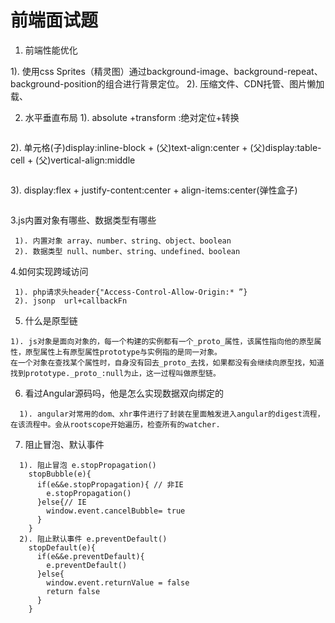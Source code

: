 # 前端面试题



1. 前端性能优化

  1). 使用css Sprites（精灵图）通过background-image、background-repeat、background-position的组合进行背景定位。
  2). 压缩文件、CDN托管、图片懒加载、
  


2. 水平垂直布局
  1). absolute +transform :绝对定位+转换
  ```
  
  ```
  2). 单元格(子)display:inline-block + (父)text-align:center + (父)display:table-cell + (父)vertical-align:middle
  ```
  
  ```
  3). display:flex + justify-content:center + align-items:center(弹性盒子)
  ```
  
  ```
  
 3.js内置对象有哪些、数据类型有哪些
 ```
  1). 内置对象 array、number、string、object、boolean
  2). 数据类型 null、number、string、undefined、boolean
 ```

4.如何实现跨域访问
```
 1). php请求头header{"Access-Control-Allow-Origin:* ”}
 2). jsonp  url+callbackFn
 ```

5. 什么是原型链
  ```
  1). js对象是面向对象的，每一个构建的实例都有一个_proto_属性，该属性指向他的原型属性，原型属性上有原型属性prototype与实例指的是同一对象。
  在一个对象在查找某个属性时，自身没有回去_proto_去找，如果都没有会继续向原型找，知道找到prototype._proto_:null为止，这一过程叫做原型链。
  ```
6. 看过Angular源码吗，他是怎么实现数据双向绑定的
```
  1). angular对常用的dom、xhr事件进行了封装在里面触发进入angular的digest流程，在该流程中。会从rootscope开始遍历，检查所有的watcher.
```
7. 阻止冒泡、默认事件
```
  1). 阻止冒泡 e.stopPropagation()
    stopBubble(e){
      if(e&&e.stopPropagation){ // 非IE
        e.stopPropagation()
      }else{// IE
        window.event.cancelBubble= true
      }
    }
  2). 阻止默认事件 e.preventDefault()
    stopDefault(e){
      if(e&&e.preventDefault){
        e.preventDefault()
      }else{
        window.event.returnValue = false
        return false
      }
    }
```
